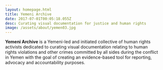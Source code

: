 ```yaml
---
layout: homepage.html
title: Yemeni Archive
date: 2017-07-01T00:05:18.055Z
desc: Curating visual documentation for justice and human rights
image: /assets/about/yemen03.jpg
---
```


**Yemeni Archive** is a Yemeni-led and initiated collective of human rights activists dedicated to curating visual documentation relating to human rights violations and other crimes committed by all sides during the conflict in Yemen with the goal of creating an evidence-based tool for reporting, advocacy and accountability purposes.
